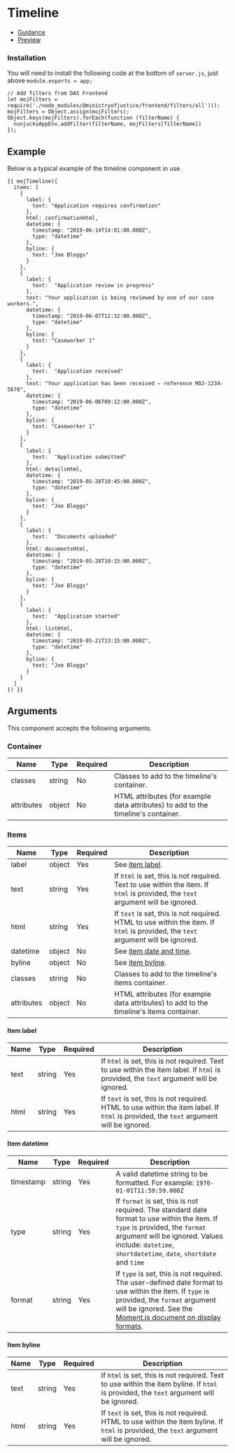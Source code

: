# Timeline

- [Guidance](https://moj-design-system.herokuapp.com/components/timeline)
- [Preview](https://moj-frontend.herokuapp.com/components/timeline)

### Installation

You will need to install the following code at the bottom of `server.js`, just above `module.exports = app;`

```
// Add filters from DAS Frontend
let mojFilters = require('./node_modules/@ministryofjustice/frontend/filters/all')();
mojFilters = Object.assign(mojFilters);
Object.keys(mojFilters).forEach(function (filterName) {
  nunjucksAppEnv.addFilter(filterName, mojFilters[filterName])
});
```

## Example
Below is a typical example of the timeline component in use.

```
{{ mojTimeline({
  items: [
    {
      label: {
        text: "Application requires confirmation"
      },
      html: confirmationHtml,
      datetime: {
        timestamp: "2019-06-14T14:01:00.000Z",
        type: "datetime"
      },
      byline: {
        text: "Joe Bloggs"
      }
    },
    {
      label: {
        text:  "Application review in progress"
      },
      text: "Your application is being reviewed by one of our case workers.",
      datetime: {
        timestamp: "2019-06-07T12:32:00.000Z",
        type: "datetime"
      },
      byline: {
        text: "Caseworker 1"
      }
    },
    {
      label: {
        text:  "Application received"
      },
      text: "Your application has been received – reference MOJ-1234-5678",
      datetime: {
        timestamp: "2019-06-06T09:12:00.000Z",
        type: "datetime"
      },
      byline: {
        text: "Caseworker 1"
      }
    },
    {
      label: {
        text:  "Application submitted"
      },
      html: detailsHtml,
      datetime: {
        timestamp: "2019-05-28T10:45:00.000Z",
        type: "datetime"
      },
      byline: {
        text: "Joe Bloggs"
      }
    },
    {
      label: {
        text:  "Documents uploaded"
      },
      html: documentsHtml,
      datetime: {
        timestamp: "2019-05-28T10:15:00.000Z",
        type: "datetime"
      },
      byline: {
        text: "Joe Bloggs"
      }
    },
    {
      label: {
        text:  "Application started"
      },
      html: listHtml,
      datetime: {
        timestamp: "2019-05-21T13:15:00.000Z",
        type: "datetime"
      },
      byline: {
        text: "Joe Bloggs"
      }
    }
  ]
}) }}
```

## Arguments

This component accepts the following arguments.

### Container

|Name|Type|Required|Description|
|---|---|---|---|
|classes|string|No|Classes to add to the timeline's container.|
|attributes|object|No|HTML attributes (for example data attributes) to add to the timeline's container.|

### Items

|Name|Type|Required|Description|
|---|---|---|---|
|label|object|Yes|See [item label](#itemlabel).|
|text|string|Yes|If `html` is set, this is not required. Text to use within the item. If `html` is provided, the `text` argument will be ignored.|
|html|string|Yes|If `text` is set, this is not required. HTML to use within the item. If `html` is provided, the `text` argument will be ignored.|
|datetime|object|No|See [item date and time](#itemdatetime).|
|byline|object|No|See [item byline](#itembyline).|
|classes|string|No|Classes to add to the timeline's items container.|
|attributes|object|No|HTML attributes (for example data attributes) to add to the timeline's items container.|

#### Item label

|Name|Type|Required|Description|
|---|---|---|---|
|text|string|Yes|If `html` is set, this is not required. Text to use within the item label. If `html` is provided, the `text` argument will be ignored.|
|html|string|Yes|If `text` is set, this is not required. HTML to use within the item label. If `html` is provided, the `text` argument will be ignored.|

#### Item datetime

|Name|Type|Required|Description|
|---|---|---|---|
|timestamp|string|Yes|A valid datetime string to be formatted. For example: `1970-01-01T11:59:59.000Z`|
|type|string|Yes|If `format` is set, this is not required. The standard date format to use within the item. If `type` is provided, the `format` argument will be ignored. Values include: `datetime`, `shortdatetime`, `date`, `shortdate` and `time`|
|format|string|Yes|If `type` is set, this is not required. The user-defined date format to use within the item. If `type` is provided, the `format` argument will be ignored. See the [Moment.js document on display formats](https://momentjs.com/docs/).|

#### Item byline

|Name|Type|Required|Description|
|---|---|---|---|
|text|string|Yes|If `html` is set, this is not required. Text to use within the item byline. If `html` is provided, the `text` argument will be ignored.|
|html|string|Yes|If `text` is set, this is not required. HTML to use within the item byline. If `html` is provided, the `text` argument will be ignored.|
